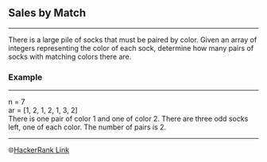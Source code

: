 ## Sales by Match
---
There is a large pile of socks that must be paired by color. Given an array of integers representing the color of each sock, determine how many pairs of socks with matching colors there are.

### Example
---
n = 7 <br>
ar = [1, 2, 1, 2, 1, 3, 2]<br>
There is one pair of color 1 and one of color 2. There are three odd socks left, one of each color. The number of pairs is 2.

---
🌐[HackerRank Link]([Sales-by-Match](https://www.hackerrank.com/challenges/sock-merchant/problem))

